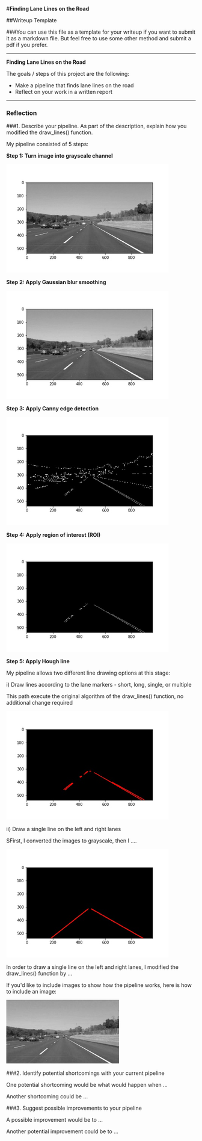 #**Finding Lane Lines on the Road** 

##Writeup Template

###You can use this file as a template for your writeup if you want to submit it as a markdown file. But feel free to use some other method and submit a pdf if you prefer.

---

**Finding Lane Lines on the Road**

The goals / steps of this project are the following:
* Make a pipeline that finds lane lines on the road
* Reflect on your work in a written report


[//]: # (Image References)

[image1]: ./examples/grayscale.jpg "Grayscale"
[pipeline1]: ./pipeline_images/step1_gray.jpg "Grayscale pipeline"
[pipeline2]: ./pipeline_images/step2_gaussian.jpg "Gaussian pipeline"
[pipeline3]: ./pipeline_images/step3_canny.jpg "Canny pipeline"
[pipeline4]: ./pipeline_images/step4_roi.jpg "ROI pipeline"
[pipeline5a]: ./pipeline_images/step5a_hough_original.jpg "Hough original pipeline"
[pipeline5b]: ./pipeline_images/step5b_hough_straight_lines.jpg "Hough straight lines pipeline"
[pipeline6a]: ./pipeline_images/step6a_combined.jpg "Combined a pipeline"
[pipeline6b]: ./pipeline_images/step6b_combined.jpg "Combined b pipeline"
---

### Reflection

###1. Describe your pipeline. As part of the description, explain how you modified the draw_lines() function.

My pipeline consisted of 5 steps:

**Step 1: Turn image into grayscale channel**

![alt text][pipeline1]

**Step 2: Apply Gaussian blur smoothing**

![alt text][pipeline2]

**Step 3: Apply Canny edge detection**

![alt text][pipeline3]

**Step 4: Apply region of interest (ROI)**

![alt text][pipeline4]

**Step 5: Apply Hough line** 

My pipeline allows two different line drawing options at this stage:

i) Draw lines according to the lane markers - short, long, single, or multiple

This path execute the original algorithm of the draw_lines() function, no additional change required

![alt text][pipeline5a]

ii) Draw a single line on the left and right lanes

SFirst, I converted the images to grayscale, then I .... 

![alt text][pipeline5b]

In order to draw a single line on the left and right lanes, I modified the draw_lines() function by ...

If you'd like to include images to show how the pipeline works, here is how to include an image: 

![alt text][image1]


###2. Identify potential shortcomings with your current pipeline


One potential shortcoming would be what would happen when ... 

Another shortcoming could be ...


###3. Suggest possible improvements to your pipeline

A possible improvement would be to ...

Another potential improvement could be to ...
